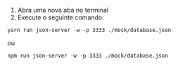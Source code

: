 1. Abra uma nova aba no terminal
2. Execute o seguinte comando:

```
yarn run json-server -w -p 3333 ./mock/database.json
```

ou

```
npm run json-server -w -p 3333 ./mock/database.json
```
